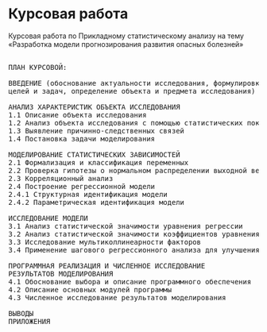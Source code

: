 # Курсовая работа 
Курсовая работа по Прикладному статистическому анализу на тему «Разработка модели прогнозирования развития опасных болезней» 
<pre>

ПЛАН КУРСОВОЙ:

ВВЕДЕНИЕ (обоснование актуальности исследования, формулировка общих
целей и задач, определение объекта и предмета исследования)

АНАЛИЗ ХАРАКТЕРИСТИК ОБЪЕКТА ИССЛЕДОВАНИЯ
1.1 Описание объекта исследования
1.2 Анализ объекта исследования с помощью статистических показателей
1.3 Выявление причинно-следственных связей
1.4 Постановка задачи моделирования

МОДЕЛИРОВАНИЕ СТАТИСТИЧЕСКИХ ЗАВИСИМОСТЕЙ
2.1 Формализация и классификация переменных
2.2 Проверка гипотезы о нормальном распределении выходной величины
2.3 Корреляционный анализ
2.4 Построение регрессионной модели
2.4.1 Структурная идентификация модели
2.4.2 Параметрическая идентификация модели

ИССЛЕДОВАНИЕ МОДЕЛИ
3.1 Анализ статистической значимости уравнения регрессии
3.2 Анализ статистической значимости коэффициентов уравнения регрессии
3.3 Исследование мультиколлинеарности факторов
3.4 Применение шагового регрессионного анализа для улучшения модели

ПРОГРАММНАЯ РЕАЛИЗАЦИЯ И ЧИСЛЕННОЕ ИССЛЕДОВАНИЕ
РЕЗУЛЬТАТОВ МОДЕЛИРОВАНИЯ
4.1 Обоснование выбора и описание программного обеспечения
4.2 Описание основных модулей программы
4.3 Численное исследование результатов моделирования
  
ВЫВОДЫ
ПРИЛОЖЕНИЯ 
</pre>

